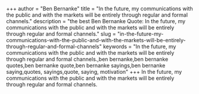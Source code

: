+++
author = "Ben Bernanke"
title = "In the future, my communications with the public and with the markets will be entirely through regular and formal channels."
description = "the best Ben Bernanke Quote: In the future, my communications with the public and with the markets will be entirely through regular and formal channels."
slug = "in-the-future-my-communications-with-the-public-and-with-the-markets-will-be-entirely-through-regular-and-formal-channels"
keywords = "In the future, my communications with the public and with the markets will be entirely through regular and formal channels.,ben bernanke,ben bernanke quotes,ben bernanke quote,ben bernanke sayings,ben bernanke saying,quotes, sayings,quote, saying, motivation"
+++
In the future, my communications with the public and with the markets will be entirely through regular and formal channels.
